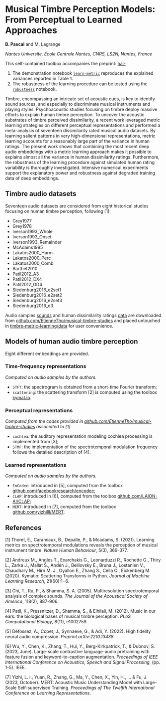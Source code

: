# Musical Timbre Perception Models: From Perceptual to Learned Approaches

**B. Pascal** and M. Lagrange

*Nantes Université, École Centrale Nantes, CNRS, LS2N, Nantes, France*

This self-contained toolbox accompanies the preprint: [hal-](http://)

1. The demonstration notebook [`learn-metric`]() reproduces the explained variances reported in Table 1.
2. The robustness of the learning procedure can be tested using the [`robustness`]() notebook.

Timbre, encompassing an intricate set of acoustic cues, is key to identify sound sources,  and especially to discriminate musical instruments and playing styles.
Psychoacoustic studies focusing on timbre deploy massive efforts to explain human timbre perception.
To uncover the acoustic substrates of timbre perceived dissimilarity, a recent work leveraged metric learning strategies on different perceptual representations and performed a meta-analysis of seventeen dissimilarity rated musical audio datasets.
By learning salient patterns in very high-dimensional representations, metric learning accounts for a reasonably large part of the variance in human ratings.
The present work shows that combining the most recent deep audio embeddings with a metric learning approach makes it possible to explains almost all the variance in human dissimilarity ratings.
Furthermore, the robustness of the learning procedure against simulated human rating variability is thoroughly investigated.
Intensive numerical experiments support the explanatory power and robustness against degraded training data of deep embeddings.


## Timbre audio datasets

Seventeen audio datasets are considered from eight historical studies focusing on human timbre perception, following [1]:

- Grey1977
- Grey1978
- Iverson1993_Whole
- Iverson1993_Onset
- Iverson1993_Remainder
- McAdams1995
- Lakatos2000_Harm
- Lakatos2000_Perc
- Lakatos2000_Comb
- Barthet2010
- Patil2012_A3
- Patil2012_DX4
- Patil2012_GD4
- Siedenburg2016_e2set1
- Siedenburg2016_e2set2
- Siedenburg2016_e2set3
- Siedenburg2016_e3.

Audio samples [sounds](https://github.com/EtienneTho/musical-timbre-studies/tree/master/ext/python/sounds) and human dissimilarity ratings [data](https://github.com/EtienneTho/musical-timbre-studies/tree/master/ext/python/sounds) are downloaded from [github.com/EtienneTho/musical-timbre-studies](https://github.com/EtienneTho/musical-timbre-studies/) and placed untouched in [timbre-metric-learning/data]() for user convenience.

## Models of human audio timbre perception

Eight different embeddings are provided.

### Time-frequency representations

*Computed on audio samples by the authors.*

- `STFT`: the spectrogram is obtained from a short-time Fourier transform;
- `scattering`: the scattering transform [2] is computed using the toolbox [kymat.io](https://www.kymat.io/).

### Perceptual representations

*Computed from the codes provided in [github.com/EtienneTho/musical-timbre-studies](https://github.com/EtienneTho/musical-timbre-studies) associated to [1].*

- `cochlea`: the auditory representation modeling cochlea processing is implemented from [3];
- `STMF`: the implementation of the spectrotemporal modulation frequency follows the detailed description of [4].

### Learned representations

*Computed on audio samples by the authors.*

- `EnCodec`: introduced in [5], computed from the toolbox [github.com/facebookresearch/encodec](https://github.com/facebookresearch/encodec);
- `CLAP`: introduced in [6], computed from the toolbox [github.com/LAION-AI/CLAP](https://github.com/LAION-AI/CLAP);
- `MERT`: introduced in [7], computed from the toolbox [github.com/yizhilll/MERT](https://github.com/yizhilll/MERT).

## References

[1] Thoret, E., Caramiaux, B., Depalle, P., & Mcadams, S. (2021). Learning metrics on spectrotemporal modulations reveals the perception of musical instrument timbre. *Nature Human Behaviour*, 5(3), 369-377.

[2] Andreux M., Angles T., Exarchakis G., Leonarduzzi R., Rochette G., Thiry L., Zarka J., Mallat S., Andén J., Belilovsky E., Bruna J., Lostanlen V., Chaudhary M., Hirn M. J., Oyallon E., Zhang S., Cella C., Eickenberg M. (2020). Kymatio: Scattering Transforms in Python. *Journal of Machine Learning Research*, 21(60):1−6.

[3] Chi, T., Ru, P., & Shamma, S. A. (2005). Multiresolution spectrotemporal analysis of complex sounds. *The Journal of the Acoustical Society of America*, 118(2), 887-906.

[4] Patil, K., Pressnitzer, D., Shamma, S., & Elhilali, M. (2012). Music in our ears: the biological bases of musical timbre perception. *PLoS Computational Biology*, 8(11), e1002759.  

[5] Défossez, A., Copet, J., Synnaeve, G., & Adi, Y. (2022). High fidelity neural audio compression. *Preprint arXiv:2210.13438*.

[6] Wu, Y., Chen, K., Zhang, T., Hui, Y., Berg-Kirkpatrick, T., & Dubnov, S. (2023, June). Large-scale contrastive language-audio pretraining with feature fusion and keyword-to-caption augmentation. *Proceedings of IEEE International Conference on Acoustics, Speech and Signal Processing*, (pp. 1-5). IEEE.

[7] Yizhi, L. I., Yuan, R., Zhang, G., Ma, Y., Chen, X., Yin, H., ... & Fu, J. (2023, October). MERT: Acoustic Music Understanding Model with Large-Scale Self-supervised Training. *Proceedings of The Twelfth International Conference on Learning Representations*.
